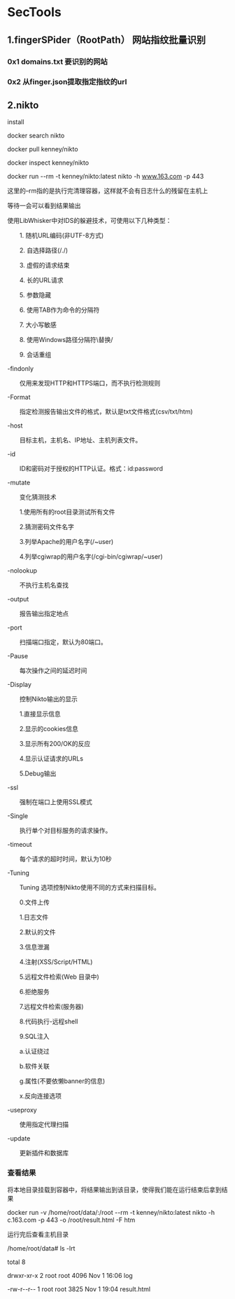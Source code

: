# SecTools
## 1.fingerSPider（RootPath） 网站指纹批量识别
### 0x1 domains.txt 要识别的网站
### 0x2 从finger.json提取指定指纹的url

## 2.nikto
install

docker search nikto

docker pull kenney/nikto

docker inspect kenney/nikto

docker run --rm -t kenney/nikto:latest nikto -h www.163.com -p 443

这里的–rm指的是执行完清理容器，这样就不会有日志什么的残留在主机上

等待一会可以看到结果输出

使用LibWhisker中对IDS的躲避技术，可使用以下几种类型：

　　1. 随机URL编码(非UTF-8方式)

　　2. 自选择路径(/./)

　　3. 虚假的请求结束

　　4. 长的URL请求

　　5. 参数隐藏

　　6. 使用TAB作为命令的分隔符

　　7. 大小写敏感

　　8. 使用Windows路径分隔符\替换/

　　9. 会话重组

-findonly

　　仅用来发现HTTP和HTTPS端口，而不执行检测规则

-Format

　　指定检测报告输出文件的格式，默认是txt文件格式(csv/txt/htm)

-host

　　目标主机，主机名、IP地址、主机列表文件。

-id

　　ID和密码对于授权的HTTP认证。格式：id:password

-mutate

　　变化猜测技术

　　1.使用所有的root目录测试所有文件

　　2.猜测密码文件名字

　　3.列举Apache的用户名字(/~user)

　　4.列举cgiwrap的用户名字(/cgi-bin/cgiwrap/~user)

-nolookup

　　不执行主机名查找

-output

　　报告输出指定地点

-port

　　扫描端口指定，默认为80端口。

-Pause

　　每次操作之间的延迟时间

-Display

　　控制Nikto输出的显示

　　1.直接显示信息

　　2.显示的cookies信息

　　3.显示所有200/OK的反应

　　4.显示认证请求的URLs

　　5.Debug输出

-ssl

　　强制在端口上使用SSL模式

-Single

　　执行单个对目标服务的请求操作。

-timeout

　　每个请求的超时时间，默认为10秒

-Tuning

　　Tuning 选项控制Nikto使用不同的方式来扫描目标。

　　0.文件上传

　　1.日志文件

　　2.默认的文件

　　3.信息泄漏

　　4.注射(XSS/Script/HTML)

　　5.远程文件检索(Web 目录中)

　　6.拒绝服务

　　7.远程文件检索(服务器)

　　8.代码执行-远程shell

　　9.SQL注入

　　a.认证绕过

　　b.软件关联

　　g.属性(不要依懒banner的信息)

　　x.反向连接选项

-useproxy

　　使用指定代理扫描

-update

　　更新插件和数据库
  
### 查看结果

将本地目录挂载到容器中，将结果输出到该目录，使得我们能在运行结束后拿到结果

docker run -v /home/root/data/:/root --rm -t kenney/nikto:latest nikto -h c.163.com -p 443 -o /root/result.html -F htm

运行完后查看主机目录

/home/root/data# ls -lrt

total 8

drwxr-xr-x 2 root root 4096 Nov  1 16:06 log

-rw-r--r-- 1 root root 3825 Nov  1 19:04 result.html
